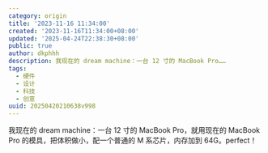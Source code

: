 ```yaml
---
category: origin
title: '2023-11-16 11:34:00'
created: '2023-11-16T11:34:00+08:00'
updated: '2025-04-24T22:38:30+08:00'
public: true
author: dkphhh
description: 我现在的 dream machine：一台 12 寸的 MacBook Pro……
tags:
  - 硬件
  - 设计
  - 科技
  - 创意
uuid: 20250420210638v998
---
```


我现在的 dream machine：一台 12 寸的 MacBook Pro，就用现在的 MacBook Pro 的模具，把体积做小，配一个普通的 M 系芯片，内存加到 64G。perfect！
